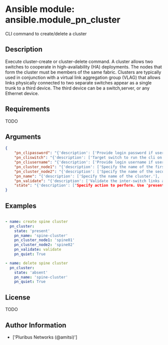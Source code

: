 # Ansible module: ansible.module_pn_cluster


CLI command to create/delete a cluster

## Description

Execute cluster-create or cluster-delete command.
A cluster allows two switches to cooperate in high-availability (HA) deployments. The nodes that form the cluster must be members of the same fabric. Clusters are typically used in conjunction with a virtual link aggregation group (VLAG) that allows links physically connected to two separate switches appear as a single trunk to a third device. The third device can be a switch,server, or any Ethernet device.

## Requirements

TODO

## Arguments

``` json
{
    "pn_clipassword": "{'description': ['Provide login password if user is not root.'], 'required': False}",
    "pn_cliswitch": "{'description': ['Target switch to run the cli on.'], 'required': False}",
    "pn_cliusername": "{'description': ['Provide login username if user is not root.'], 'required': False}",
    "pn_cluster_node1": "{'description': ['Specify the name of the first switch in the cluster.', "Required for 'cluster-create'."]}",
    "pn_cluster_node2": "{'description': ['Specify the name of the second switch in the cluster.', "Required for 'cluster-create'."]}",
    "pn_name": "{'description': ['Specify the name of the cluster.'], 'required': True}",
    "pn_validate": "{'description': ['Validate the inter-switch links and state of switches in the cluster.'], 'choices': ['validate', 'no-validate']}",
    "state": "{'description': ["Specify action to perform. Use 'present' to create cluster and 'absent' to delete cluster."], 'required': True, 'choices': ['present', 'absent']}",
}
```

## Examples


``` yaml

- name: create spine cluster
  pn_cluster:
    state: 'present'
    pn_name: 'spine-cluster'
    pn_cluster_node1: 'spine01'
    pn_cluster_node2: 'spine02'
    pn_validate: validate
    pn_quiet: True

- name: delete spine cluster
  pn_cluster:
    state: 'absent'
    pn_name: 'spine-cluster'
    pn_quiet: True

```

## License

TODO

## Author Information
  - ['Pluribus Networks (@amitsi)']

